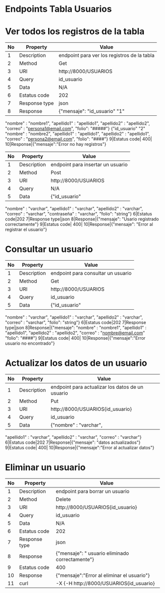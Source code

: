 # Endpoints Tabla Usuarios

# Ver todos los registros de la tabla


|         No       |Property                    |Value                      |
|----------------|-------------------------------|-------
1|Description|endpoint para ver los registros de la tabla|
|2      |Method            |Get    |
|3|URI    |http://8000/USUARIOS|
|4|Query|  id_usuario
|5|Data | N/A
6|Estatus code|202
7|Response type|json
8|Response|{"mensaje": "id_usuario" "1"
"nombre" : "nombre1",
"apellido1" : "apellido1",
"apellido2" : "apellido2",
"correo" : "persona1@email.com",
"folio": "#####"}
{"id_usuario" "2"
"nombre" : "nombre2",
"apellido1" : "apellido1",
"apellido2" : "apellido1",
"correo" : "persona2@email.com",
"folio": "####"}
9|Estatus code| 400|
10|Response|{"mensaje":"Error no hay registros"}


|         No       |Property                    |Value                      |
|----------------|-------------------------------|-------
1|Description|endpoint para insertar un usuario |
|2      |Method            |Post           |
|3|URI    |http://8000/USUARIOS||
|4|Query|N/A
|5|Data |{"id_usuario"
"nombre" : "varchar",
"apellido1" : "varchar",
"apellido2" : "varchar",
"correo" : "varchar",
"contraseña" : "varchar",
"folio": "string"}
6|Estatus code|202
7|Response type|json
8|Response|{"mensaje": "Usario registrado correctamente"}
9|Estatus code| 400|
10|Response|{"mensaje": "Error al registrar el usuario"}
# Consultar un usuario


|         No       |Property                    |Value                      |
|----------------|-------------------------------|-------
1|Description|endpoint para consultar un usuario |
|2      |Method            |Get           |
|3|URI    |http://8000/USUARIOS||
|4|Query|  id_usuario
|5|Data |{"id_usuario"
"nombre" : "varchar",
"apellido1" : "varchar",
"apellido2" : "varchar",
"correo" : "varchar",
"folio": "string"}
6|Estatus code|202
7|Response type|json
8|Response|{"mensaje": "nombre" : "nombre1",
"apellido1" : "apellido1",
"apellido2" : "apellido2",
"correo" : "nombre@email.com"
"folio": "####"}
9|Estatus code| 400|
10|Response|{"mensaje":"Error usuario no encontrado"}

# Actualizar los datos de un usuario


|         No       |Property                    |Value                      |
|----------------|-------------------------------|-------
1|Description|endpoint para actualizar los datos de un usuario|
|2      |Method            |Put          |
|3|URI    |http://8000/USUARIOS{id_usuario}||
|4|Query|  id_usuario
|5|Data |{"nombre" : "varchar",
"apellido1" : "varchar",
"apellido2" : "varchar",
"correo" : "varchar"}
6|Estatus code|202
7|Response|{"mensaje": "datos actualizados"}
9|Estatus code| 400|
10|Response|{"mensaje":"Error al actualizar datos"}

# Eliminar un usuario

|         No       |Property                    |Value                      |
|----------------|-------------------------------|-------
1|Description|endpoint para borrar un usuario|
|2      |Method            |Delete      |
|3|URI    |http://8000/USUARIOS{id_usuario}||
|4|Query|  id_usuario
|5|Data | N/A
6|Estatus code|202
7|Response type|json
8|Response|{"mensaje": " usuario eliminado correctamente"}
9|Estatus code| 400|
10|Response|{"mensaje":"Error  al eliminar el usuario"}
11|curl| -X {-H http://8000/USUARIOS{id_usuario}

